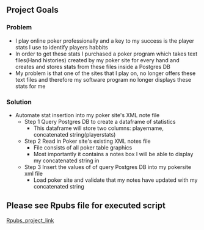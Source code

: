 ## Project Goals

### **Problem**
+ I play online poker professionally and a key to my success is the player stats I use to identify players habbits 
+ In order to get these stats I purchased a poker program which takes text files(Hand histories) created by my poker site for every hand and creates and stores stats from these files inside a Postgres DB   
+ My problem is that one of the sites that I play on, no longer offers these text files and therefore my software program no longer displays these stats for me   

### **Solution** 
+ Automate stat insertion into my poker site's XML note file
    + Step 1 Query Postgres DB to create a dataframe of statistics
        - This dataframe will store two columns: playername, concatenated string(playerstats)
    + Step 2 Read in Poker site's existing XML notes file
        - File consists of all poker table graphics
        - Most importantly it contains a notes box I will be able to display my concatenated string in
    + Step 3 Insert the values of of query Postgres DB into my pokersite xml file 
        - Load poker site and validate that my notes have updated with my concatenated string


## Please see Rpubs file for executed script

[Rpubs_project_link](http://rpubs.com/justin_herman_42/429953)
